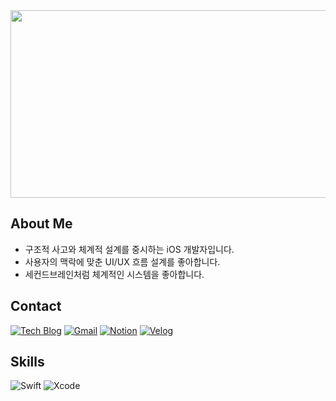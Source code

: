 <!-- ![Header](https://capsule-render.vercel.app/api?type=speech&height=300&color=gradient&text=Landelyse%20iOS&section=header&reversal=false&textBg=false&fontAlign=50&animation=fadeIn) -->



<a href="https://www.gitanimals.org/en_US?utm_medium=image&utm_source=landelyse&utm_content=farm">
<img
  src="https://render.gitanimals.org/farms/landelyse"
  width="600"
  height="300"
/>
</a>

## About Me

- 구조적 사고와 체계적 설계를 중시하는 iOS 개발자입니다.
- 사용자의 맥락에 맞춘 UI/UX 흐름 설계를 좋아합니다.
- 세컨드브레인처럼 체계적인 시스템을 좋아합니다.

## Contact

[![Tech Blog](https://img.shields.io/badge/Tech%20blog-000000?style=for-the-badge&logo=githubpages&logoColor=white)](https://landelyse.github.io)
[![Gmail](https://img.shields.io/badge/Gmail-D14836?style=for-the-badge&logo=gmail&logoColor=white)](mailto:wlsghd70@gmail.com)
[![Notion](https://img.shields.io/badge/Notion-000000?style=for-the-badge&logo=notion&logoColor=white)](https://stripe-phalange-f93.notion.site/1f9671b57ac380f0bb57fd903b14db32?pvs=4)
[![Velog](https://img.shields.io/badge/Velog-20C997?style=for-the-badge&logo=velog&logoColor=white)](https://velog.io/@landelyse/posts)
## Skills

![Swift](https://img.shields.io/badge/Swift-FA7343?style=for-the-badge&logo=swift&logoColor=white)
![Xcode](https://img.shields.io/badge/Xcode-1C1E22?style=for-the-badge&logo=xcode&logoColor=white)
<!-- ![GitHub Actions](https://img.shields.io/badge/GitHub%20Actions-2088FF?style=for-the-badge&logo=githubactions&logoColor=white) -->

<!--
![Git](https://img.shields.io/badge/Git-F05032?style=for-the-badge&logo=git&logoColor=white)
![Slack](https://img.shields.io/badge/Slack-E01E5A?style=for-the-badge&logo=slack&logoColor=white)
![Figma](https://img.shields.io/badge/Figma-F24E1E?style=for-the-badge&logo=figma&logoColor=white)
![Notion](https://img.shields.io/badge/Notion-000000?style=for-the-badge&logo=notion&logoColor=white)


![Postman](https://img.shields.io/badge/Postman-FF6C37?style=for-the-badge&logo=postman&logoColor=white)
![Firebase](https://img.shields.io/badge/Firebase-181717?style=for-the-badge&logo=firebase&logoColor=FFCA28)


## Stats

![landelyse's GitHub stats](https://github-readme-stats.vercel.app/api?username=landelyse&show_icons=true&theme=default&include_all_commits=true&count_private=true)

[![landelyse's GitHub Streak](https://streak-stats.demolab.com?user=landelyse&theme=default)](https://github.com/landelyse)

[![Top Langs](https://github-readme-stats.vercel.app/api/top-langs/?username=landelyse&layout=compact)](https://github.com/landelyse)
-->
